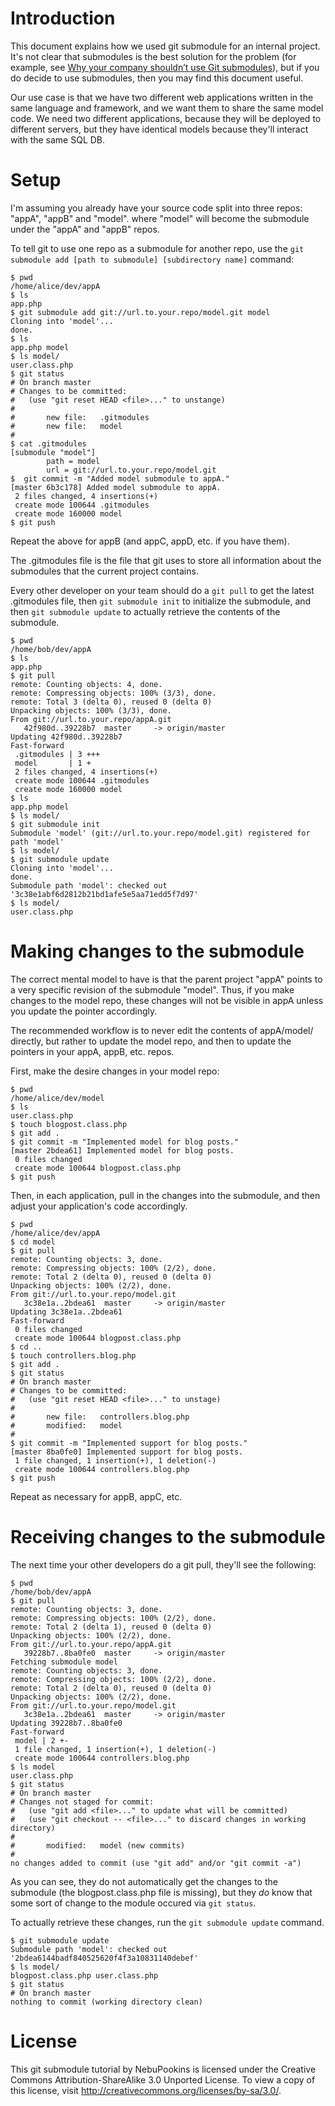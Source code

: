 Introduction
============

This document explains how we used git submodule for an internal project. It's
not clear that submodules is the best solution for the problem (for example, see
[Why your company shouldn’t use Git submodules](http://codingkilledthecat.wordpress.com/2012/04/28/why-your-company-shouldnt-use-git-submodules/)),
but if you do decide to use submodules, then you may find this document useful.

Our use case is that we have two different web applications written in the same
language and framework, and we want them to share the same model code. We need
two different applications, because they will be deployed to different servers,
but they have identical models because they'll interact with the same SQL DB.

Setup
=====

I'm assuming you already have your source code split into three repos: "appA",
"appB" and "model". where "model" will become the submodule under the "appA" and
"appB" repos.

To tell git to use one repo as a submodule for another repo, use the
`git submodule add [path to submodule] [subdirectory name]` command:

    $ pwd
    /home/alice/dev/appA
    $ ls
    app.php
    $ git submodule add git://url.to.your.repo/model.git model
    Cloning into 'model'...
    done.
    $ ls
    app.php model
    $ ls model/
    user.class.php
    $ git status
    # On branch master
    # Changes to be committed:
    #   (use "git reset HEAD <file>..." to unstange)
    #
    #       new file:   .gitmodules
    #       new file:   model
    #
    $ cat .gitmodules
    [submodule "model"]
            path = model
            url = git://url.to.your.repo/model.git
    $  git commit -m "Added model submodule to appA."
    [master 6b3c178] Added model submodule to appA.
     2 files changed, 4 insertions(+)
     create mode 100644 .gitmodules
     create mode 160000 model
    $ git push

Repeat the above for appB (and appC, appD, etc. if you have them).

The .gitmodules file is the file that git uses to store all information about
the submodules that the current project contains.

Every other developer on your team should do a `git pull` to get the latest
.gitmodules file, then `git submodule init` to initialize the submodule, and
then `git submodule update` to actually retrieve the contents of the submodule.

    $ pwd
    /home/bob/dev/appA
    $ ls
    app.php
    $ git pull
    remote: Counting objects: 4, done.
    remote: Compressing objects: 100% (3/3), done.
    remote: Total 3 (delta 0), reused 0 (delta 0)
    Unpacking objects: 100% (3/3), done.
    From git://url.to.your.repo/appA.git
       42f980d..39228b7  master     -> origin/master
    Updating 42f980d..39228b7
    Fast-forward
     .gitmodules | 3 +++
     model       | 1 +
     2 files changed, 4 insertions(+)
     create mode 100644 .gitmodules
     create mode 160000 model
    $ ls
    app.php model
    $ ls model/
    $ git submodule init
    Submodule 'model' (git://url.to.your.repo/model.git) registered for path 'model'
    $ ls model/
    $ git submodule update
    Cloning into 'model'...
    done.
    Submodule path 'model': checked out '3c38e1abf6d2812b21bd1afe5e5aa71edd5f7d97'
    $ ls model/
    user.class.php

Making changes to the submodule
===============================

The correct mental model to have is that the parent project "appA" points to a
very specific revision of the submodule "model". Thus, if you make changes to
the model repo, these changes will not be visible in appA unless you update the
pointer accordingly.

The recommended workflow is to never edit the contents of appA/model/ directly,
but rather to update the model repo, and then to update the pointers in your
appA, appB, etc. repos.

First, make the desire changes in your model repo:

    $ pwd
    /home/alice/dev/model
    $ ls
    user.class.php
    $ touch blogpost.class.php
    $ git add .
    $ git commit -m "Implemented model for blog posts."
    [master 2bdea61] Implemented model for blog posts.
     0 files changed
     create mode 100644 blogpost.class.php
    $ git push

Then, in each application, pull in the changes into the submodule, and then
adjust your application's code accordingly.

    $ pwd
    /home/alice/dev/appA
    $ cd model
    $ git pull
    remote: Counting objects: 3, done.
    remote: Compressing objects: 100% (2/2), done.
    remote: Total 2 (delta 0), reused 0 (delta 0)
    Unpacking objects: 100% (2/2), done.
    From git://url.to.your.repo/model.git
       3c38e1a..2bdea61  master     -> origin/master
    Updating 3c38e1a..2bdea61
    Fast-forward
     0 files changed
     create mode 100644 blogpost.class.php
    $ cd ..
    $ touch controllers.blog.php
    $ git add .
    $ git status
    # On branch master
    # Changes to be committed:
    #   (use "git reset HEAD <file>..." to unstage)
    #
    #       new file:   controllers.blog.php
    #       modified:   model
    #
    $ git commit -m "Implemented support for blog posts."
    [master 8ba0fe0] Implemented support for blog posts.
     1 file changed, 1 insertion(+), 1 deletion(-)
     create mode 100644 controllers.blog.php
    $ git push

Repeat as necessary for appB, appC, etc.

Receiving changes to the submodule
==================================

The next time your other developers do a git pull, they'll see the following:

    $ pwd
    /home/bob/dev/appA
    $ git pull
    remote: Counting objects: 3, done.
    remote: Compressing objects: 100% (2/2), done.
    remote: Total 2 (delta 1), reused 0 (delta 0)
    Unpacking objects: 100% (2/2), done.
    From git://url.to.your.repo/appA.git
       39228b7..8ba0fe0  master     -> origin/master
    Fetching submodule model
    remote: Counting objects: 3, done.
    remote: Compressing objects: 100% (2/2), done.
    remote: Total 2 (delta 0), reused 0 (delta 0)
    Unpacking objects: 100% (2/2), done.
    From git://url.to.your.repo/model.git
       3c38e1a..2bdea61  master     -> origin/master
    Updating 39228b7..8ba0fe0
    Fast-forward
     model | 2 +-
     1 file changed, 1 insertion(+), 1 deletion(-)
     create mode 100644 controllers.blog.php
    $ ls model
    user.class.php
    $ git status
    # On branch master
    # Changes not staged for commit:
    #   (use "git add <file>..." to update what will be committed)
    #   (use "git checkout -- <file>..." to discard changes in working directory)
    #
    #       modified:   model (new commits)
    #
    no changes added to commit (use "git add" and/or "git commit -a")

As you can see, they do not automatically get the changes to the submodule (the
blogpost.class.php file is missing), but they *do* know that some sort of change
to the module occured via `git status`.

To actually retrieve these changes, run the `git submodule update` command.

    $ git submodule update
    Submodule path 'model': checked out '2bdea6144badf840525620f4f3a10831140debef'
    $ ls model/
    blogpost.class.php user.class.php
    $ git status
    # On branch master
    nothing to commit (working directory clean)

License
=======
This git submodule tutorial by NebuPookins is licensed under the Creative
Commons Attribution-ShareAlike 3.0 Unported License. To view a copy of this
license, visit http://creativecommons.org/licenses/by-sa/3.0/.